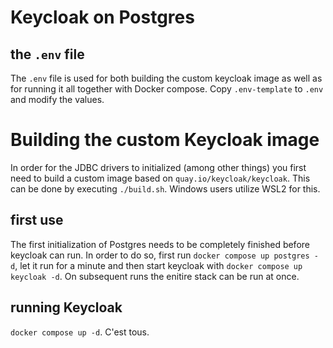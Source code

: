 # Keycloak on Postgres

## the `.env` file
The `.env` file is used for both building the custom keycloak image as well as for running it all together with Docker compose.
Copy `.env-template` to `.env` and modify the values.

# Building the custom Keycloak image
In order for the JDBC drivers to initialized (among other things) you first need to build a custom image based on `quay.io/keycloak/keycloak`. This can be done by executing `./build.sh`. Windows users utilize WSL2 for this. 

## first use
The first initialization of Postgres needs to be completely finished before keycloak can run. 
In order to do so, first run `docker compose up postgres -d`, let it run for a minute and then start keycloak with `docker compose up keycloak -d`. On subsequent runs the enitire stack can be run at once.

## running Keycloak
`docker compose up -d`. C'est tous.

